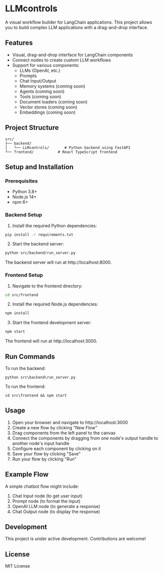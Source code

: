 # LLMcontrols

A visual workflow builder for LangChain applications. This project allows you to build complex LLM applications with a drag-and-drop interface.

## Features

- Visual, drag-and-drop interface for LangChain components
- Connect nodes to create custom LLM workflows
- Support for various components:
  - LLMs (OpenAI, etc.)
  - Prompts
  - Chat Input/Output
  - Memory systems (coming soon)
  - Agents (coming soon)
  - Tools (coming soon)
  - Document loaders (coming soon)
  - Vector stores (coming soon)
  - Embeddings (coming soon)

## Project Structure

```
src/
├── backend/
│   └── LLMcontrols/       # Python backend using FastAPI
└── frontend/           # React TypeScript frontend 
```

## Setup and Installation

### Prerequisites

- Python 3.8+
- Node.js 14+
- npm 6+

### Backend Setup

1. Install the required Python dependencies:
```bash
pip install -r requirements.txt
```

2. Start the backend server:
```bash
python src/backend/run_server.py
```

The backend server will run at http://localhost:8000.

### Frontend Setup

1. Navigate to the frontend directory:
```bash
cd src/frontend
```

2. Install the required Node.js dependencies:
```bash
npm install
```

3. Start the frontend development server:
```bash
npm start
```

The frontend will run at http://localhost:3000.

## Run Commands

To run the backend:
```
python src\backend\run_server.py
```

To run the frontend:
```
cd src\frontend && npm start
```

## Usage

1. Open your browser and navigate to http://localhost:3000
2. Create a new flow by clicking "New Flow"
3. Drag components from the left panel to the canvas
4. Connect the components by dragging from one node's output handle to another node's input handle
5. Configure each component by clicking on it
6. Save your flow by clicking "Save"
7. Run your flow by clicking "Run"

## Example Flow

A simple chatbot flow might include:
1. Chat Input node (to get user input)
2. Prompt node (to format the input)
3. OpenAI LLM node (to generate a response)
4. Chat Output node (to display the response)

## Development

This project is under active development. Contributions are welcome!

## License

MIT License 